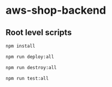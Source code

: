 # aws-shop-backend

## Root level scripts

```sh
npm install
```

```sh
npm run deploy:all
```

```sh
npm run destroy:all
```

```sh
npm run test:all
```
